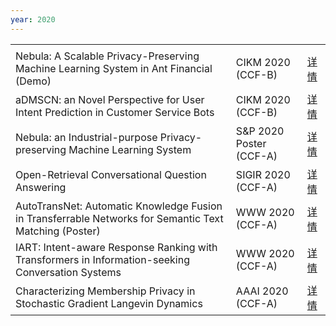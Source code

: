 ```yaml
---
year: 2020
---
```


<table class="publication-table">
  <tbody>
    <tr class="publication-table-first-row">
      <td class="col-md-8"></td>
      <td class="col-md-3"></td>
      <td class="col-md-1"></td>
    </tr>
    <tr>
      <td>Nebula: A Scalable Privacy-Preserving Machine Learning System in Ant Financial (Demo)</td>
      <td>CIKM 2020 (CCF-B)</td>
      <td><a href="#">详情</a></td>
    </tr>
    <tr>
      <td>aDMSCN: an Novel Perspective for User Intent Prediction in Customer Service Bots</td>
      <td>CIKM 2020 (CCF-B)</td>
      <td><a href="#">详情</a></td>
    </tr>
    <tr>
      <td>Nebula: an Industrial-purpose Privacy-preserving Machine Learning System</td>
      <td>S&P 2020 Poster (CCF-A)</td>
      <td><a href="#">详情</a></td>
    </tr>
    <tr>
      <td>Open-Retrieval Conversational Question Answering</td>
      <td>SIGIR 2020 (CCF-A)</td>
      <td><a href="#">详情</a></td>
    </tr>
    <tr>
      <td>AutoTransNet: Automatic Knowledge Fusion in Transferrable Networks for Semantic Text Matching (Poster)</td>
      <td>WWW 2020 (CCF-A)</td>
      <td><a href="#">详情</a></td>
    </tr>
    <tr>
      <td>IART: Intent-aware Response Ranking with Transformers in Information-seeking Conversation Systems</td>
      <td>WWW 2020 (CCF-A)</td>
      <td><a href="#">详情</a></td>
    </tr>
    <tr>
      <td>Characterizing Membership Privacy in Stochastic Gradient Langevin Dynamics</td>
      <td>AAAI 2020 (CCF-A)</td>
      <td><a href="#">详情</a></td>
    </tr>
  </tbody>
</table>
